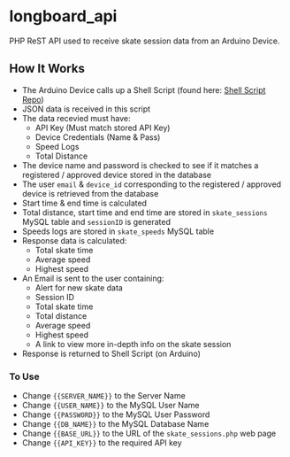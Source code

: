 # longboard_api
PHP ReST API used to receive skate session data from an Arduino Device.

## How It Works
- The Arduino Device calls up a Shell Script (found here: [Shell Script Repo](https://github.com/CharlesPeterMcCarthy/longboard_shell_script))
- JSON data is received in this script
- The data recevied must have:
  - API Key (Must match stored API Key)
  - Device Credentials (Name & Pass)
  - Speed Logs
  - Total Distance
- The device name and password is checked to see if it matches a registered / approved device stored in the database
- The user `email` & `device_id` corresponding to the registered / approved device is retrieved from the database
- Start time & end time is calculated
- Total distance, start time and end time are stored in `skate_sessions` MySQL table and `sessionID` is generated
- Speeds logs are stored in `skate_speeds` MySQL table
- Response data is calculated:
  - Total skate time
  - Average speed
  - Highest speed
- An Email is sent to the user containing:
  - Alert for new skate data
  - Session ID
  - Total skate time
  - Total distance
  - Average speed
  - Highest speed
  - A link to view more in-depth info on the skate session
- Response is returned to Shell Script (on Arduino)

### To Use
- Change `{{SERVER_NAME}}` to the Server Name
- Change `{{USER_NAME}}` to the MySQL User Name
- Change `{{PASSWORD}}` to the MySQL User Password
- Change `{{DB_NAME}}` to the MySQL Database Name
- Change `{{BASE_URL}}` to the URL of the `skate_sessions.php` web page
- Change `{{API_KEY}}` to the required API key
